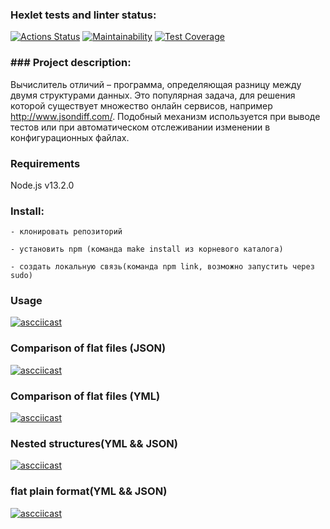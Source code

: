 ### Hexlet tests and linter status:
[![Actions Status](https://github.com/Mari-Krukovskaya/frontend-project-46/workflows/hexlet-check/badge.svg)](https://github.com/Mari-Krukovskaya/frontend-project-46/actions)
[![Maintainability](https://api.codeclimate.com/v1/badges/2839508087676ed3a3f7/maintainability)](https://codeclimate.com/github/Mari-Krukovskaya/frontend-project-46/maintainability)
[![Test Coverage](https://api.codeclimate.com/v1/badges/2839508087676ed3a3f7/test_coverage)](https://codeclimate.com/github/Mari-Krukovskaya/frontend-project-46/test_coverage)

### ### Project description:
Вычислитель отличий – программа, определяющая разницу между двумя структурами данных. Это популярная задача, для решения которой существует множество онлайн сервисов, например http://www.jsondiff.com/. Подобный механизм используется при выводе тестов или при автоматическом отслеживании изменении в конфигурационных файлах.

### Requirements
 Node.js v13.2.0

 ### Install:
```
- клонировать репозиторий 

- установить npm (команда make install из корневого каталога)

- cоздать локальную связь(команда npm link, возможно запустить через sudo)
```
### Usage

[![ascciicast](https://asciinema.org/a/9XsuXfBWIZFW8z1gavywii5ps.svg)](https://asciinema.org/a/9XsuXfBWIZFW8z1gavywii5ps)

### Comparison of flat files (JSON)

[![ascciicast](https://asciinema.org/a/6yDmnWsHlz4a8NbuKk8oUCOZt.svg)](https://asciinema.org/a/6yDmnWsHlz4a8NbuKk8oUCOZt)

### Comparison of flat files (YML)

[![ascciicast](https://asciinema.org/a/PrjDEoaAyL2wDr7LCNGKcOj5Q.svg)](https://asciinema.org/a/PrjDEoaAyL2wDr7LCNGKcOj5Q)

### Nested structures(YML && JSON)

[![ascciicast](https://asciinema.org/a/skvPMFVBkAuk0Q0A0OtIGKQ5w.svg)](https://asciinema.org/a/skvPMFVBkAuk0Q0A0OtIGKQ5w)

### flat plain format(YML && JSON)

[![ascciicast](https://asciinema.org/a/w8TM2bNXQGS67etLOSiKw4IsO.svg)](https://asciinema.org/a/w8TM2bNXQGS67etLOSiKw4IsO)
